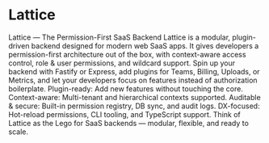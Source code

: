 # Lattice
Lattice — The Permission-First SaaS Backend  Lattice is a modular, plugin-driven backend designed for modern web SaaS apps. It gives developers a permission-first architecture out of the box, with context-aware access control, role & user permissions, and wildcard support. Spin up your backend with Fastify or Express, add plugins for Teams, Billing, Uploads, or Metrics, and let your developers focus on features instead of authorization boilerplate.  Plugin-ready: Add new features without touching the core.  Context-aware: Multi-tenant and hierarchical contexts supported.  Auditable & secure: Built-in permission registry, DB sync, and audit logs.  DX-focused: Hot-reload permissions, CLI tooling, and TypeScript support.  Think of Lattice as the Lego for SaaS backends — modular, flexible, and ready to scale.
